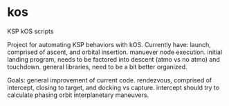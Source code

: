 # kos
KSP kOS scripts

Project for automating KSP behaviors with kOS. 
Currently have:
  launch, comprised of ascent, and orbital insertion.
  manuever node execution.
  initial landing program, needs to be factored into descent (atmo vs no atmo) and touchdown.
  general libraries, need to be a bit better organized.
  
Goals:
  general improvement of current code.
  rendezvous, comprised of intercept, closing to target, and docking vs capture.
          intercept should try to calculate phasing orbit
  interplanetary maneuvers.
